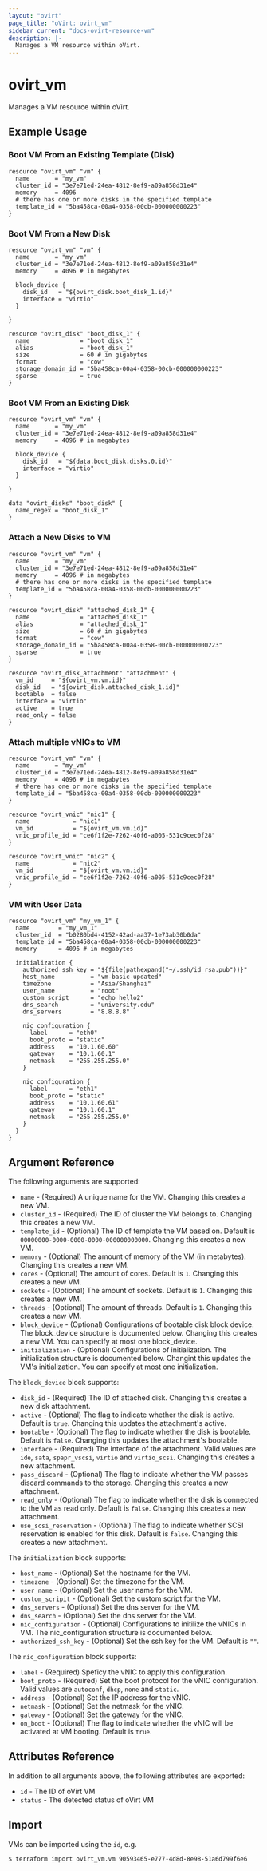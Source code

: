 ```yaml
---
layout: "ovirt"
page_title: "oVirt: ovirt_vm"
sidebar_current: "docs-ovirt-resource-vm"
description: |-
  Manages a VM resource within oVirt.
---
```


# ovirt\_vm

Manages a VM resource within oVirt.

## Example Usage

### Boot VM From an Existing Template (Disk)

```hcl
resource "ovirt_vm" "vm" {
  name       = "my_vm"
  cluster_id = "3e7e71ed-24ea-4812-8ef9-a09a858d31e4"
  memory     = 4096
  # there has one or more disks in the specified template
  template_id = "5ba458ca-00a4-0358-00cb-000000000223"
}
```

### Boot VM From a New Disk

```hcl
resource "ovirt_vm" "vm" {
  name       = "my_vm"
  cluster_id = "3e7e71ed-24ea-4812-8ef9-a09a858d31e4"
  memory     = 4096 # in megabytes

  block_device {
    disk_id   = "${ovirt_disk.boot_disk_1.id}"
    interface = "virtio"
  }

}

resource "ovirt_disk" "boot_disk_1" {
  name              = "boot_disk_1"
  alias             = "boot_disk_1"
  size              = 60 # in gigabytes
  format            = "cow"
  storage_domain_id = "5ba458ca-00a4-0358-00cb-000000000223"
  sparse            = true
}
```

### Boot VM From an Existing Disk

```hcl
resource "ovirt_vm" "vm" {
  name       = "my_vm"
  cluster_id = "3e7e71ed-24ea-4812-8ef9-a09a858d31e4"
  memory     = 4096 # in megabytes

  block_device {
    disk_id   = "${data.boot_disk.disks.0.id}"
    interface = "virtio"
  }

}

data "ovirt_disks" "boot_disk" {
  name_regex = "boot_disk_1"
}
```

### Attach a New Disks to VM

```hcl
resource "ovirt_vm" "vm" {
  name       = "my_vm"
  cluster_id = "3e7e71ed-24ea-4812-8ef9-a09a858d31e4"
  memory     = 4096 # in megabytes
  # there has one or more disks in the specified template
  template_id = "5ba458ca-00a4-0358-00cb-000000000223"
}

resource "ovirt_disk" "attached_disk_1" {
  name              = "attached_disk_1"
  alias             = "attached_disk_1"
  size              = 60 # in gigabytes
  format            = "cow"
  storage_domain_id = "5ba458ca-00a4-0358-00cb-000000000223"
  sparse            = true
}

resource "ovirt_disk_attachment" "attachment" {
  vm_id     = "${ovirt_vm.vm.id}"
  disk_id   = "${ovirt_disk.attached_disk_1.id}"
  bootable  = false
  interface = "virtio"
  active    = true
  read_only = false
}
```

### Attach multiple vNICs to VM

```hcl
resource "ovirt_vm" "vm" {
  name       = "my_vm"
  cluster_id = "3e7e71ed-24ea-4812-8ef9-a09a858d31e4"
  memory     = 4096 # in megabytes
  # there has one or more disks in the specified template
  template_id = "5ba458ca-00a4-0358-00cb-000000000223"
}

resource "ovirt_vnic" "nic1" {
  name            = "nic1"
  vm_id           = "${ovirt_vm.vm.id}"
  vnic_profile_id = "ce6f1f2e-7262-40f6-a005-531c9cec0f28"
}

resource "ovirt_vnic" "nic2" {
  name            = "nic2"
  vm_id           = "${ovirt_vm.vm.id}"
  vnic_profile_id = "ce6f1f2e-7262-40f6-a005-531c9cec0f28"
}
```

### VM with User Data

```hcl
resource "ovirt_vm" "my_vm_1" {
  name        = "my_vm_1"
  cluster_id  = "b0280bd4-4152-42ad-aa37-1e73ab30b0da"
  template_id = "5ba458ca-00a4-0358-00cb-000000000223"
  memory      = 4096 # in megabytes

  initialization {
    authorized_ssh_key = "${file(pathexpand("~/.ssh/id_rsa.pub"))}"
    host_name          = "vm-basic-updated"
    timezone           = "Asia/Shanghai"
    user_name          = "root"
    custom_script      = "echo hello2"
    dns_search         = "university.edu"
    dns_servers        = "8.8.8.8"

    nic_configuration {
      label      = "eth0"
      boot_proto = "static"
      address    = "10.1.60.60"
      gateway    = "10.1.60.1"
      netmask    = "255.255.255.0"
    }

    nic_configuration {
      label      = "eth1"
      boot_proto = "static"
      address    = "10.1.60.61"
      gateway    = "10.1.60.1"
      netmask    = "255.255.255.0"
    }
  }
}
```

## Argument Reference

The following arguments are supported:

* `name` - (Required) A unique name for the VM. Changing this creates a new VM.
* `cluster_id` - (Required) The ID of cluster the VM belongs to. Changing this creates a new VM.
* `template_id` - (Optional) The ID of template the VM based on. Default is `00000000-0000-0000-0000-000000000000`. Changing this creates a new VM.
* `memory` - (Optional) The amount of memory of the VM (in metabytes). Changing this creates a new VM.
* `cores` - (Optional) The amount of cores. Default is `1`. Changing this creates a new VM.
* `sockets` - (Optional) The amount of sockets. Default is `1`. Changing this creates a new VM.
* `threads` - (Optional) The amount of threads. Default is `1`. Changing this creates a new VM.
* `block_device` - (Optional) Configurations of bootable disk block device. The block_device structure is documented below. Changing this creates a new VM. You can specify at most one block_device.
* `initialization` - (Optional) Configurations of initialization. The initialization structure is documented below. Changint this updates the VM's initialization. You can specify at most one initialization.

The `block_device` block supports:

* `disk_id` - (Required) The ID of attached disk. Changing this creates a new disk attachment.
* `active` - (Optional) The flag to indicate whether the disk is active. Default is `true`. Changing this updates the attachment's active.
* `bootable` - (Optional) The flag to indicate whether the disk is bootable. Default is `false`. Changing this updates the attachment's bootable.
* `interface` - (Required) The interface of the attachment. Valid values are `ide`, `sata`, `spapr_vscsi`, `virtio` and `virtio_scsi`. Changing this creates a new attachment.
* `pass_discard` - (Optional) The flag to indicate whether the VM passes discard commands to the storage. Changing this creates a new attachment.
* `read_only` - (Optional) The flag to indicate whether the disk is connected to the VM as read only. Default is `false`. Changing this creates a new attachment.
* `use_scsi_reservation` - (Optional) The flag to indicate whether SCSI reservation is enabled for this disk. Default is `false`. Changing this creates a new attachment.

The `initialization` block supports:

* `host_name` - (Optional) Set the hostname for the VM.
* `timezone` - (Optional) Set the timezone for the VM.
* `user_name` - (Optional) Set the user name for the VM.
* `custom_scripit` - (Optional) Set the custom script for the VM.
* `dns_servers` - (Optional) Set the dns server for the VM.
* `dns_search` - (Optional) Set the dns server for the VM.
* `nic_configuration` - (Optional) Configurations to initilize the vNICs in VM. The nic_configuration structure is documented below. 
* `authorized_ssh_key` - (Optional) Set the ssh key for the VM. Default is `""`.

The `nic_configuration` block supports:

* `label` - (Required) Speficy the vNIC to apply this configuration.
* `boot_proto` - (Required) Set the boot protocol for the vNIC configuration. Valid values are `autoconf`, `dhcp`, `none` and `static`.
* `address` - (Optional) Set the IP address for the vNIC.
* `netmask` - (Optional) Set the netmask for the vNIC.
* `gateway` - (Optional) Set the gateway for the vNIC.
* `on_boot` - (Optional) The flag to indicate whether the vNIC will be activated at VM booting. Default is `true`.

## Attributes Reference

In addition to all arguments above, the following attributes are exported:

* `id` - The ID of oVirt VM
* `status` - The detected status of oVirt VM

## Import

VMs can be imported using the `id`, e.g.

```
$ terraform import ovirt_vm.vm 90593465-e777-4d8d-8e98-51a6d799f6e6
```